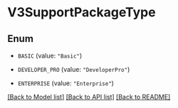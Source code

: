 # V3SupportPackageType

## Enum


* `BASIC` (value: `"Basic"`)

* `DEVELOPER_PRO` (value: `"DeveloperPro"`)

* `ENTERPRISE` (value: `"Enterprise"`)


[[Back to Model list]](../README.md#documentation-for-models) [[Back to API list]](../README.md#documentation-for-api-endpoints) [[Back to README]](../README.md)


